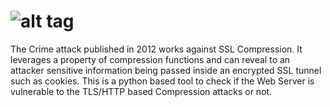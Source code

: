 ![alt tag](https://raw.github.com/achinkulshrestha/CrimeCheck/master/crimecheck.png)
==========



The Crime attack published in 2012 works against SSL Compression. 
It leverages a property of compression functions and can reveal to an attacker sensitive information being passed inside an encrypted SSL tunnel such as cookies.
This is a python based tool to check if the Web Server is vulnerable to the TLS/HTTP based Compression attacks or not.




  
                                                                                                           
